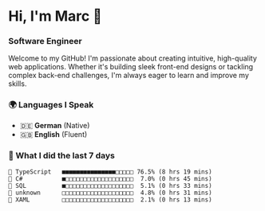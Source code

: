 # Hi, I'm Marc 👋 
### Software Engineer

Welcome to my GitHub! I'm passionate about creating intuitive, high-quality web applications. Whether it's building sleek front-end designs or tackling complex back-end challenges, I'm always eager to learn and improve my skills.  

### 🌍 Languages I Speak  
- 🇩🇪 **German** (Native)  
- 🇬🇧 **English** (Fluent)

### 🤯 What I did the last 7 days

```
🔷 TypeScript   ■■■■■■■■■■■■■■■□□□□□ 76.5% (8 hrs 19 mins)
🔷 C#           ■□□□□□□□□□□□□□□□□□□□  7.0% (0 hrs 45 mins)
📄 SQL          ■□□□□□□□□□□□□□□□□□□□  5.1% (0 hrs 33 mins)
📄 unknown      □□□□□□□□□□□□□□□□□□□□  4.8% (0 hrs 31 mins)
📄 XAML         □□□□□□□□□□□□□□□□□□□□  2.1% (0 hrs 13 mins)
```